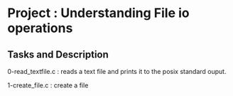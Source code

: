 # Project : Understanding File io operations

## Tasks and Description
0-read_textfile.c : reads a text file and prints it to the posix 
standard ouput.

1-create_file.c : create a file

